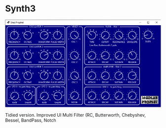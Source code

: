 # Synth3

![Synth Screengrab](https://raw.githubusercontent.com/BertyBasset/Synth3/master/UI/SP1.png?token=GHSAT0AAAAAABXY3WEFPRKNC25QWOHBMGCEY2G45IA)

Tidied version.
Improved UI
Multi Filter (RC, Butterworth, Chebyshev, Bessel, BandPass, Notch

